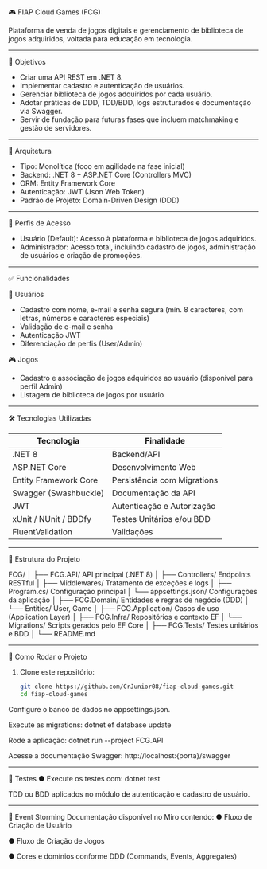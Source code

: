 🎮 FIAP Cloud Games (FCG)

Plataforma de venda de jogos digitais e gerenciamento de biblioteca de jogos adquiridos, voltada para educação em tecnologia. 

---

📌 Objetivos

- Criar uma API REST em .NET 8.
- Implementar cadastro e autenticação de usuários.
- Gerenciar biblioteca de jogos adquiridos por cada usuário.
- Adotar práticas de DDD, TDD/BDD, logs estruturados e documentação via Swagger.
- Servir de fundação para futuras fases que incluem matchmaking e gestão de servidores.

---

🧱 Arquitetura

- Tipo: Monolítica (foco em agilidade na fase inicial)
- Backend: .NET 8 + ASP.NET Core (Controllers MVC)
- ORM: Entity Framework Core
- Autenticação: JWT (Json Web Token)
- Padrão de Projeto: Domain-Driven Design (DDD)

---

🔐 Perfis de Acesso

- Usuário (Default): Acesso à plataforma e biblioteca de jogos adquiridos.
- Administrador: Acesso total, incluindo cadastro de jogos, administração de usuários e criação de promoções.

---

✅ Funcionalidades

👥 Usuários
- Cadastro com nome, e-mail e senha segura (mín. 8 caracteres, com letras, números e caracteres especiais)
- Validação de e-mail e senha
- Autenticação JWT
- Diferenciação de perfis (User/Admin)

🎮 Jogos
- Cadastro e associação de jogos adquiridos ao usuário (disponível para perfil Admin)
- Listagem de biblioteca de jogos por usuário

---

🛠️ Tecnologias Utilizadas

| Tecnologia                           | Finalidade                                 |
|-------------------------------------|-------------------------------------------|
| .NET 8                                | Backend/API                              |
| ASP.NET Core                   | Desenvolvimento Web               |
| Entity Framework Core      | Persistência com Migrations      |
| Swagger (Swashbuckle)    | Documentação da API               |
| JWT                                   | Autenticação e Autorização        |
| xUnit / NUnit / BDDfy         | Testes Unitários e/ou BDD         |
| FluentValidation                 | Validações                                  |


---

📁 Estrutura do Projeto

FCG/
│
├── FCG.API/ API principal (.NET 8)
│ ├── Controllers/ Endpoints RESTful
│ ├── Middlewares/ Tratamento de exceções e logs
│ ├── Program.cs/ Configuração principal
│ └── appsettings.json/ Configurações da aplicação
│
├── FCG.Domain/ Entidades e regras de negócio (DDD)
│ └── Entities/ User, Game
│
├── FCG.Application/ Casos de uso (Application Layer)
│
├── FCG.Infra/ Repositórios e contexto EF
│ └── Migrations/ Scripts gerados pelo EF Core
│
├── FCG.Tests/ Testes unitários e BDD
│
└── README.md 

---

🔧 Como Rodar o Projeto

1. Clone este repositório:
   ```bash
   git clone https://github.com/CrJunior08/fiap-cloud-games.git
   cd fiap-cloud-games

Configure o banco de dados no appsettings.json.

Execute as migrations:
dotnet ef database update

Rode a aplicação:
dotnet run --project FCG.API

Acesse a documentação Swagger:
http://localhost:{porta}/swagger

---
🧪 Testes
●	Execute os testes com:
dotnet test

TDD ou BDD aplicados no módulo de autenticação e cadastro de usuário.

---

🧠 Event Storming
Documentação disponível no Miro contendo:
●	Fluxo de Criação de Usuário

●	Fluxo de Criação de Jogos

●	Cores e domínios conforme DDD (Commands, Events, Aggregates)
